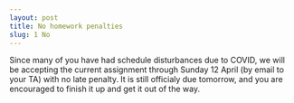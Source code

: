 ```yaml
---
layout: post
title: No homework penalties
slug: 1 No
---
```


Since many of you have had schedule disturbances due to COVID, we will be accepting the current assignment through Sunday 12 April (by email to your TA) with no late penalty. It is still officialy due tomorrow, and you are encouraged to finish it up and get it out of the way.

